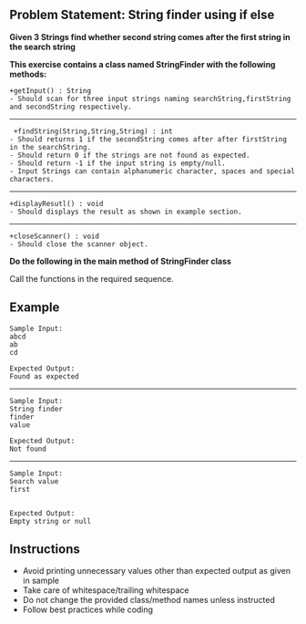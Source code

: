 ## Problem Statement: String finder using if else ##

**Given 3 Strings find whether second string comes after the first string in the search string**

**This exercise contains a class named StringFinder with the following methods:**

    +getInput() : String 
    - Should scan for three input strings naming searchString,firstString and secondString respectively. 
--------------------------------------------------------------------------------------------- 
     +findString(String,String,String) : int
    - Should returns 1 if the secondString comes after after firstString in the searchString.
    - Should return 0 if the strings are not found as expected.
    - Should return -1 if the input string is empty/null. 
    - Input Strings can contain alphanumeric character, spaces and special characters.
-------------------------------------------------------------------------------------------
    +displayResutl() : void 
    - Should displays the result as shown in example section.  
---------------------------------------------------------------------------------------
    +closeScanner() : void
    - Should close the scanner object.

**Do the following in the main method of StringFinder class**

Call the functions in the required sequence.  

## Example
    Sample Input:
    abcd
    ab
    cd 
    
    Expected Output:
    Found as expected
--------------------------------------------------------
    Sample Input:
    String finder
    finder
    value  
    
    Expected Output:
    Not found
--------------------------------------------------------
    Sample Input:
    Search value
    first
    
    
    Expected Output:
    Empty string or null

## Instructions
- Avoid printing unnecessary values other than expected output as given in sample
- Take care of whitespace/trailing whitespace
- Do not change the provided class/method names unless instructed
- Follow best practices while coding
